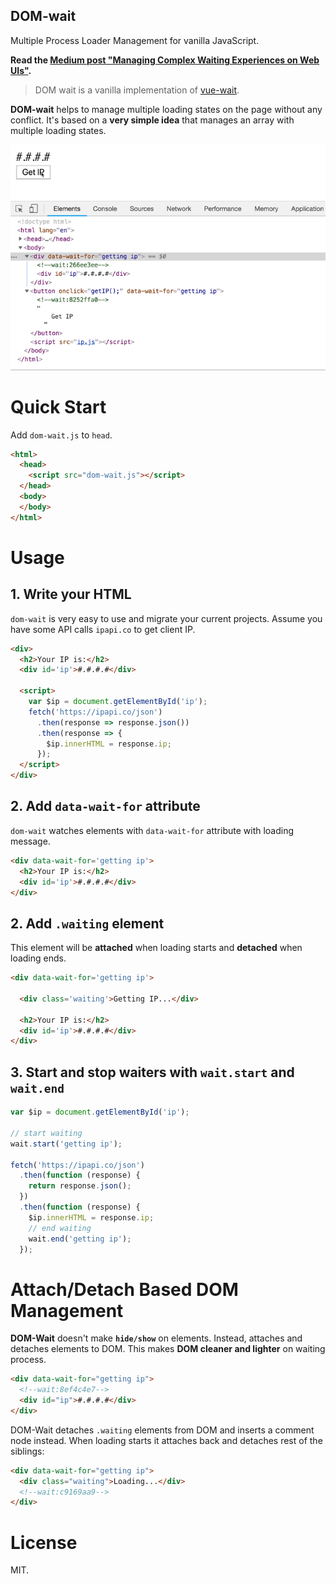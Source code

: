 ## DOM-wait

Multiple Process Loader Management for vanilla JavaScript.

**Read the [Medium post "Managing Complex Waiting Experiences on Web UIs"](https://medium.com/@fkadev/managing-complex-waiting-experiences-on-web-uis-29534d2d92a8).**

> DOM wait is a vanilla implementation of [vue-wait](https://github.com/f/vue-wait).

**DOM-wait** helps to manage multiple loading states on the page without any conflict. It's based on a **very simple idea** that manages an array with multiple loading states.

<img src="./dom-wait.gif?v1" width="600">

# Quick Start

Add `dom-wait.js` to `head`.

```html
<html>
  <head>
    <script src="dom-wait.js"></script>
  </head>
  <body>
  </body>
</html>
```

# Usage

## 1. Write your HTML

`dom-wait` is very easy to use and migrate your current projects. Assume you have some API calls `ipapi.co` to get client IP.

```html
<div>
  <h2>Your IP is:</h2>
  <div id='ip'>#.#.#.#</div>

  <script>
    var $ip = document.getElementById('ip');
    fetch('https://ipapi.co/json')
      .then(response => response.json())
      .then(response => {
        $ip.innerHTML = response.ip;
      });
  </script>
</div>
```

## 2. Add `data-wait-for` attribute

`dom-wait` watches elements with `data-wait-for` attribute with loading message.

```html
<div data-wait-for='getting ip'>
  <h2>Your IP is:</h2>
  <div id='ip'>#.#.#.#</div>
</div>
```

## 2. Add `.waiting` element

This element will be **attached** when loading starts and **detached** when loading ends.

```html
<div data-wait-for='getting ip'>

  <div class='waiting'>Getting IP...</div>

  <h2>Your IP is:</h2>
  <div id='ip'>#.#.#.#</div>
</div>
```

## 3. Start and stop waiters with `wait.start` and `wait.end`

```js
var $ip = document.getElementById('ip');

// start waiting
wait.start('getting ip');

fetch('https://ipapi.co/json')
  .then(function (response) {
    return response.json();
  })
  .then(function (response) {
    $ip.innerHTML = response.ip;
    // end waiting
    wait.end('getting ip');
  });
```

# Attach/Detach Based DOM Management

**DOM-Wait** doesn't make **`hide/show`** on elements. Instead, attaches and detaches elements to DOM. This makes **DOM cleaner and lighter** on waiting process.

```html
<div data-wait-for="getting ip">
  <!--wait:8ef4c4e7-->
  <div id="ip">#.#.#.#</div>
</div>
```

DOM-Wait detaches `.waiting` elements from DOM and inserts a comment node instead. When loading starts it attaches back and detaches rest of the siblings:

```html
<div data-wait-for="getting ip">
  <div class="waiting">Loading...</div>
  <!--wait:c9169aa9-->
</div>
```

# License

MIT.
